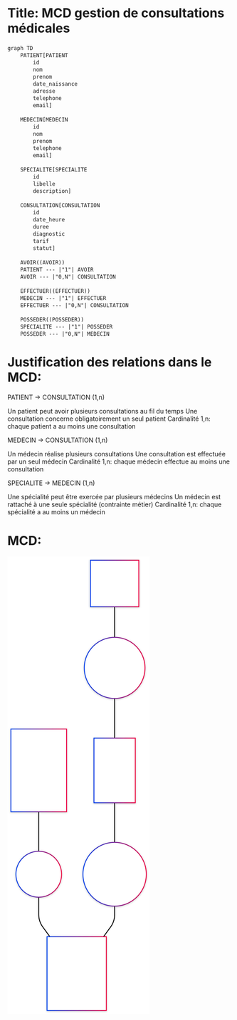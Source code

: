 # Title: MCD gestion de consultations médicales

```
graph TD
    PATIENT[PATIENT
        id
        nom
        prenom
        date_naissance
        adresse
        telephone
        email]
        
    MEDECIN[MEDECIN
        id
        nom
        prenom
        telephone
        email]
        
    SPECIALITE[SPECIALITE
        id
        libelle
        description]
        
    CONSULTATION[CONSULTATION
        id
        date_heure
        duree
        diagnostic
        tarif
        statut]
        
    AVOIR((AVOIR))
    PATIENT --- |"1"| AVOIR
    AVOIR --- |"0,N"| CONSULTATION
    
    EFFECTUER((EFFECTUER))
    MEDECIN --- |"1"| EFFECTUER
    EFFECTUER --- |"0,N"| CONSULTATION
    
    POSSEDER((POSSEDER))
    SPECIALITE --- |"1"| POSSEDER
    POSSEDER --- |"0,N"| MEDECIN
```


# Justification des relations dans le MCD:

PATIENT → CONSULTATION (1,n)

Un patient peut avoir plusieurs consultations au fil du temps
Une consultation concerne obligatoirement un seul patient
Cardinalité 1,n: chaque patient a au moins une consultation


MEDECIN → CONSULTATION (1,n)

Un médecin réalise plusieurs consultations
Une consultation est effectuée par un seul médecin
Cardinalité 1,n: chaque médecin effectue au moins une consultation


SPECIALITE → MEDECIN (1,n)

Une spécialité peut être exercée par plusieurs médecins
Un médecin est rattaché à une seule spécialité (contrainte métier)
Cardinalité 1,n: chaque spécialité a au moins un médecin



# MCD:

![image info](session_3_exo_1.svg)
